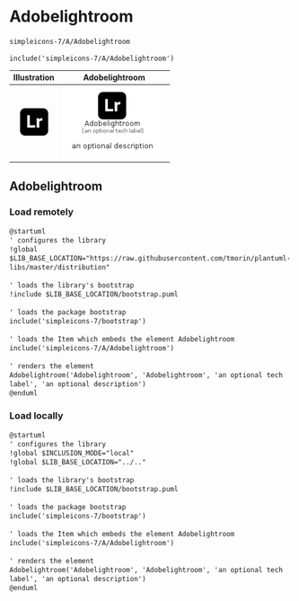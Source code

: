 # Adobelightroom


```text
simpleicons-7/A/Adobelightroom
```

```text
include('simpleicons-7/A/Adobelightroom')
```



| Illustration | Adobelightroom |
| :---: | :---: |
| ![illustration for Illustration](../../simpleicons-7/A/Adobelightroom.png) | ![illustration for Adobelightroom](../../simpleicons-7/A/Adobelightroom.Local.png) |




## Adobelightroom

### Load remotely
```plantuml
@startuml
' configures the library
!global $LIB_BASE_LOCATION="https://raw.githubusercontent.com/tmorin/plantuml-libs/master/distribution"

' loads the library's bootstrap
!include $LIB_BASE_LOCATION/bootstrap.puml

' loads the package bootstrap
include('simpleicons-7/bootstrap')

' loads the Item which embeds the element Adobelightroom
include('simpleicons-7/A/Adobelightroom')

' renders the element
Adobelightroom('Adobelightroom', 'Adobelightroom', 'an optional tech label', 'an optional description')
@enduml
```

### Load locally
```plantuml
@startuml
' configures the library
!global $INCLUSION_MODE="local"
!global $LIB_BASE_LOCATION="../.."

' loads the library's bootstrap
!include $LIB_BASE_LOCATION/bootstrap.puml

' loads the package bootstrap
include('simpleicons-7/bootstrap')

' loads the Item which embeds the element Adobelightroom
include('simpleicons-7/A/Adobelightroom')

' renders the element
Adobelightroom('Adobelightroom', 'Adobelightroom', 'an optional tech label', 'an optional description')
@enduml
```

